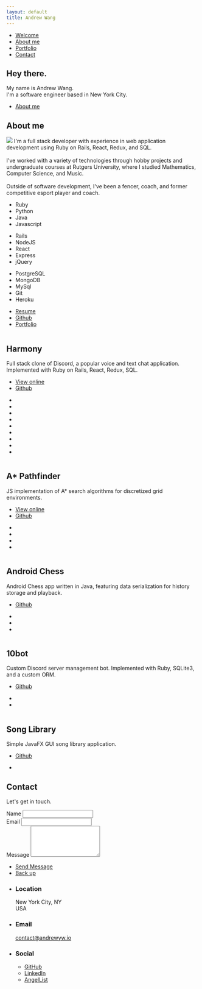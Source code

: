 ```yaml
---
layout: default
title: Andrew Wang
---
```


<!-- Sidebar -->
<section id="sidebar">
	<div class="inner">
		<nav>
			<ul>
				<li><a href="#intro">Welcome</a></li>
				<li><a href="#one">About me</a></li>
				<li><a href="#two">Portfolio</a></li>
				<li><a href="#three">Contact</a></li>
			</ul>
		</nav>
	</div>
</section>

<!-- Wrapper -->
<div id="wrapper">

<!-- Intro -->
<section id="intro" class="wrapper style1 fullscreen fade-up">
	<div class="inner">
		<h1 class="major">Hey there.</h1>
		<p>My name is Andrew Wang.<br />
		I'm a software engineer based in New York City.</p>
		<ul class="actions">
			<li><a href="#one" class="button scrolly icon primary fa-arrow-down">About me</a></li>
		</ul>
	</div>
</section>

<!-- One -->
<section id="one" class="wrapper style2 fade-up">
	<div class="inner">
		<h2 class="major">About me</h2>
		<p>
			<span class="image right">
				<img src="images/me.jpeg"/>
			</span>
			I'm a full stack developer with experience in web application development using Ruby on Rails, React, Redux, and SQL. <br /> <br />
			I've worked with a variety of technologies through hobby projects and undergraduate courses at Rutgers University, where I studied Mathematics, Computer Science, and Music. <br/><br/>
			Outside of software development, I've been a fencer, coach, and former competitive esport player and coach.
		</p>
		<section>
		<div class="row gtr-uniform">
			<div class="col-4">
				<ul class="icons-large menu">
					<li><i class="devicon-ruby-plain"></i><a class="icon"> Ruby</a></li>
					<li><i class="devicon-python-plain"></i><a class="icon"> Python</a></li>
					<li><i class="devicon-java-plain"></i><a class="icon"> Java</a></li>
					<li><i class="devicon-javascript-plain"></i><a class="icon"> Javascript</a></li>
				</ul>
			</div>
		</div>
		<div class="row gtr-uniform">
			<div class="col-4">
				<ul class="icons-large menu">
					<li><i class="devicon-rails-plain"></i><a class="icon"> Rails</a></li>
					<li><i class="devicon-nodejs-plain"></i><a class="icon"> NodeJS</a></li>
					<li><i class="devicon-react-plain"></i><a class="icon"> React</a></li>
					<li><i class="devicon-express-original"></i><a class="icon"> Express</a></li>
					<li><i class="devicon-jquery-plain"></i><a class="icon"> jQuery</a></li>
				</ul>
			</div>
		</div>
		<div class="row gtr-uniform">
			<div class="col-4">
				<ul class="icons-large menu">
					<li><i class="devicon-postgresql-plain"></i><a class="icon"> PostgreSQL</a></li>
					<li><i class="devicon-mongodb-plain"></i><a class="icon"> MongoDB</a></li>
					<li><i class="devicon-mysql-plain"></i><a class="icon"> MySql</a></li>
					<li><i class="devicon-git-plain"></i><a class="icon"> Git</a></li>
					<li><i class="devicon-heroku-original"></i><a class="icon"> Heroku</a></li>
				</ul>
			</div>
		</div>
		<ul class="actions">
			<li><a href="/resume.pdf" class="button icon fa-copy">Resume</a></li>
			<li><a href="{{ site.github_url }}" class="button primary icon fa-github">Github</a></li>
			<li><a href="#two" class="button primary icon scrolly fa-arrow-down">Portfolio</a></li>
		</ul>
		</section>
	</div>
</section>

<!-- Two -->
<section id="two" class="wrapper style3 spotlights">
	<section>
		<a href="{{ site.harmony_url }}" class="image"><img src="images/portfolio/harmony.png" alt="" data-position="center center" /></a>
		<div class="content">
			<div class="inner">
				<h2>Harmony</h2>
				<p>Full stack clone of Discord, a popular voice and text chat application. Implemented with
				Ruby on Rails, React, Redux, SQL.</p>
				<ul class="actions">
					<li><a href="{{ site.harmony_url }}" class="button">View online</a></li>
					<li><a href="{{ site.harmony_gh }}" class="button primary icon fa-github">Github</a></li>
				</ul>
				<ul class="icons-xl menu">
					<li><i class="devicon-ruby-plain"></i></li>
					<li><i class="devicon-javascript-plain"></i></li>
					<li><i class="devicon-rails-plain"></i></li>
					<li><i class="devicon-react-plain"></i></li>
					<li><i class="devicon-postgresql-plain"></i></li>
					<li><i class="devicon-webpack-plain"></i></li>
					<li><i class="devicon-heroku-original"></i></li>
					<li><i class="devicon-html5-plain-wordmark"></i></li>
					<li><i class="devicon-css3-plain-wordmark"></i></li>
				</ul>
			</div>
		</div>
	</section>
	<section>
		<a href="{{ site.astar_url }}" class="image"><img src="images/portfolio/astar.png" alt="" data-position="top center" /></a>
		<div class="content">
			<div class="inner">
				<h2>A* Pathfinder</h2>
				<p>JS implementation of A* search algorithms for discretized grid environments.</p>
				<ul class="actions">
					<li><a href="{{ site.astar_url }}" class="button">View online</a></li>
					<li><a href="{{ site.astar_gh }}" class="button primary icon fa-github">Github</a></li>
				</ul>
				<ul class="icons-xl menu">
					<li><i class="devicon-javascript-plain"></i></li>
					<li><i class="devicon-webpack-plain"></i></li>
					<li><i class="devicon-html5-plain-wordmark"></i></li>
					<li><i class="devicon-css3-plain-wordmark"></i></li>
				</ul>
			</div>
		</div>
	</section>
	<!-- <section>
		<a href="{{ site.twitmern_url }}" class="image"><img src="images/pic03.jpg" alt="" data-position="25% 25%" /></a>
		<div class="content">
			<div class="inner">
				<h2>Twitmern</h2>
				<p>MERN Stack Twitter clone. </p>
				<ul class="actions">
					<li><a href="{{ site.twitmern_url }}" class="button">Learn more</a></li>
					<li><a href="{{ site.twitmern_gh }}" class="button primary icon fa-github">Github</a></li>
				</ul>
				<ul class="icons-xl menu">
					<li><i class="devicon-javascript-plain"></i></li>
					<li><i class="devicon-mongodb-plain"></i></li>
					<li><i class="devicon-express-original"></i></li>
					<li><i class="devicon-react-plain"></i></li>
					<li><i class="devicon-nodejs-plain"></i></li>
					<li><i class="devicon-heroku-original"></i></li>
					<li><i class="devicon-html5-plain-wordmark"></i></li>
					<li><i class="devicon-css3-plain-wordmark"></i></li>
				</ul>
			</div>
		</div>
	</section> -->
	<section>
		<a href="{{ site.chess_gh }}" class="image"><img src="images/portfolio/androidchess.PNG" alt="" data-position="center center" /></a>
		<div class="content">
			<div class="inner">
				<h2>Android Chess</h2>
				<p>Android Chess app written in Java, featuring data serialization for history storage and playback.</p>
				<ul class="actions">
					<li><a href="{{ site.chess_gh }}" class="button primary icon fa-github">Github</a></li>
				</ul>
				<ul class="icons-xl menu">
					<li><i class="devicon-java-plain"></i></li>
					<li><i class="devicon-android-plain"></i></li>
					<li><i class="devicon-gradle-plain"></i></li>
				</ul>
			</div>
		</div>
	</section>
	<section>
		<a href="{{ site.tenbot_gh }}" class="image"><img src="images/portfolio/10bot.png" alt="" data-position="top center"/></a>
		<div class="content">
			<div class="inner">
				<h2>10bot</h2>
					<p>Custom Discord server management bot. Implemented with Ruby, SQLite3, and a custom ORM.</p>
				<ul class="actions">
					<li><a href="{{ site.tenbot_gh }}" class="button primary icon fa-github">Github</a></li>
				</ul>
				<ul class="icons-xl menu">
					<li><i class="devicon-ruby-plain"></i></li>
					<!-- <li><i class="icon primary fa-discord"></i></li> -->
					<li><i class="icon primary fa-database"></i></li>
				</ul>
			</div>
		</div>
	</section>
	<section>
		<a href="{{ site.song_gh }}" class="image"><img src="images/portfolio/slib.PNG" alt="" data-position="25% 25%"/></a>
		<div class="content">
			<div class="inner">
				<h2>Song Library</h2>
					<p>Simple JavaFX GUI song library application.</p>
				<ul class="actions">
					<li><a href="{{ site.song_gh }}" class="button primary icon fa-github">Github</a></li>
				</ul>
				<ul class="icons-xl menu">
					<li><i class="devicon-java-plain"></i></li>
				</ul>
			</div>
		</div>
	</section>
</section>

<!-- Three -->
<section id="three" class="wrapper style1 fade-up">
	<div class="inner">
		<h2 class="major">Contact</h2>
		<p>Let's get in touch.</p>
		<div class="split style1">
			<section>
				<form method="post" action="mailto:{{ site.email }}">
					<div class="field half first">
						<label for="name">Name</label>
						<input type="text" name="name" id="name" />
					</div>
					<div class="field half">
						<label for="email">Email</label>
						<input type="text" name="email" id="email" />
					</div>
					<div class="field">
						<label for="message">Message</label>
						<textarea name="message" id="message" rows="5"></textarea>
					</div>
					<ul class="actions">
						<li><a href="" class="button submit icon primary fa-envelope">Send Message</a></li>
						<li><a href="#intro" class="button scrolly icon primary fa-arrow-up">Back up</a></li>
					</ul>
				</form>
			</section>
			<section>
				<ul class="contact">
					<li>
						<h3>Location</h3>
						<span>New York City, NY<br/>
						USA</span>
					</li>
					<li>
						<h3>Email</h3>
						<a href="mailto:{{ site.email }}">contact@andrewyw.io</a>
					</li>
					<li>
						<h3>Social</h3>
						<ul class="icons">
							<li><a href="https://www.github.com/AndrewYW" class="fa-github"><span class="label">GitHub</span></a></li>
							<li><a href="https://www.linkedin.com/in/andrewyw" class="fa-linkedin"><span class="label">LinkedIn</span></a></li>
							<li><a href="https://angel.co/andrewyw" class="fa-angellist"><span class="label">AngelList</span></a></li>
						</ul>
					</li>
				</ul>
			</section>
		</div>
	</div>
</section>

</div>
